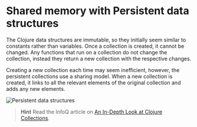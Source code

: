 # Shared memory with Persistent data structures

  The Clojure data structures are immutable, so they initially seem similar to constants rather than variables.  Once a collection is created, it cannot be changed.  Any functions that run on a collection do not change the collection, instead they return a new collection with the respective changes.

  Creating a new collection each time may seem inefficient, however, the persistent collections use a sharing model.  When a new collection is created, it links to all the relevant elements of the original collection and adds any new elements.

![Persistent data structures](/images/clojure-persistent-data-structures-sharing.png)

> **Hint** Read the InfoQ article on [An In-Depth Look at Clojure Collections](https://www.infoq.com/articles/in-depth-look-clojure-collections/).
